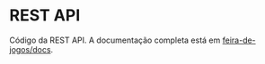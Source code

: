 # REST API

Código da REST API. A documentação completa está em [feira-de-jogos/docs](https://github.com/feira-de-jogos/feira-de-jogos/tree/main/docs).
